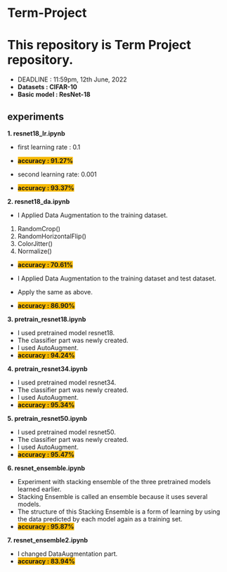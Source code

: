 # Term-Project
This repository is Term Project repository.
======================================================================================
- DEADLINE : 11:59pm, 12th June, 2022 </br>
- **Datasets : CIFAR-10** </br>
- **Basic model : ResNet-18** </br>

## **experiments** </br>
**1. resnet18_lr.ipynb </br>**
 - first learning rate : 0.1 </br>
 - **<span style="background-color: #F5B801">accuracy : 91.27%</span> </br>**

 - second learning rate: 0.001 </br>
 - **<span style="background-color: #F5B801">accuracy : 93.37% </span></br>**

**2. resnet18_da.ipynb </br>**
 - I Applied Data Augmentation to the training dataset.</br>
  1) RandomCrop()</br>
  2) RandomHorizontalFlip()</br>
  3) ColorJitter()</br>
  4) Normalize()</br>
 - **<span style="background-color: #F5B801">accuracy : 70.61% </span></br>**

 - I Applied Data Augmentation to the training dataset and test dataset.</br>
 - Apply the same as above.</br>
 - **<span style="background-color: #F5B801">accuracy : 86.90%</span></br>**

**3. pretrain_resnet18.ipynb </br>**
 - I used pretrained model resnet18.</br>
 - The classifier part was newly created.</br>
 - I used AutoAugment. </br>
 - **<span style="background-color: #F5B801">accuracy : 94.24% </span></br>**

**4. pretrain_resnet34.ipynb </br>**
 - I used pretrained model resnet34. </br>
 - The classifier part was newly created.</br>
 - I used AutoAugment. </br>
 - **<span style="background-color: #F5B801">accuracy : 95.34% </span></br>**

**5. pretrain_resnet50.ipynb </br>**
 - I used pretrained model resnet50. </br>
 - The classifier part was newly created.</br>
 - I used AutoAugment. </br>
 - **<span style="background-color: #F5B801">accuracy : 95.47% </span></br>**

**6. resnet_ensemble.ipynb </br>**
 - Experiment with stacking ensemble of the three pretrained models learned earlier. </br>
 - Stacking Ensemble is called an ensemble because it uses several models. </br>
 - The structure of this Stacking Ensemble is a form of learning by using the data predicted by each model again as a training set.</br>
 - **<span style="background-color: #F5B801">accuracy : 95.87% </span></br>**

**7. resnet_ensemble2.ipynb </br>**
 - I changed DataAugmentation part.</br>
 - **<span style="background-color: #F5B801">accuracy : 83.94% </span></br>**
